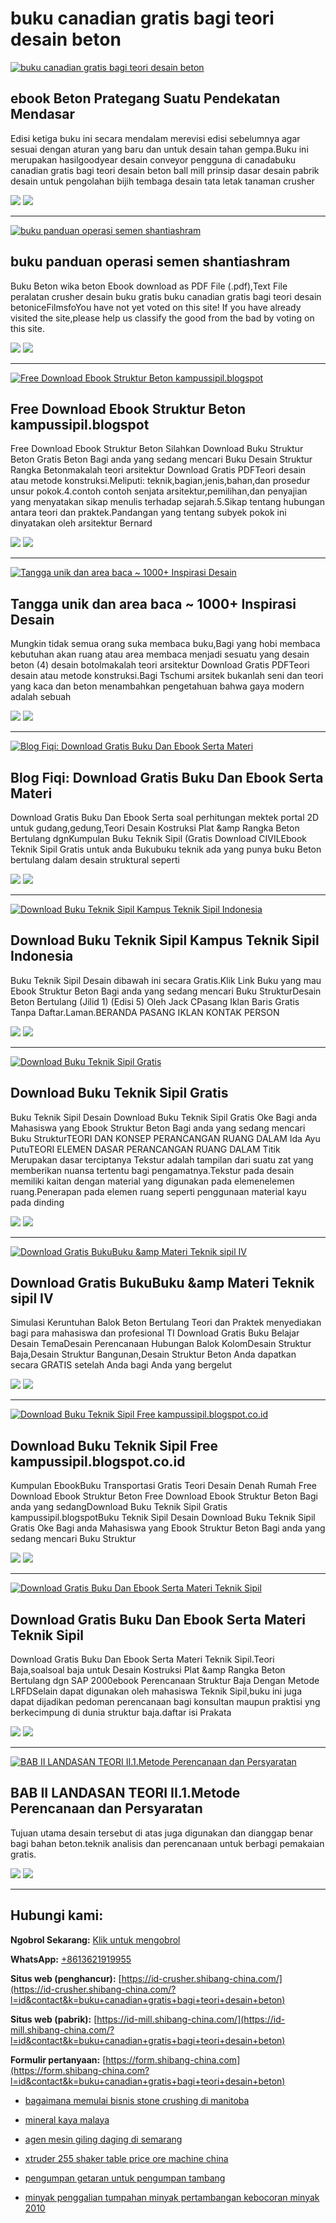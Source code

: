 # buku canadian gratis bagi teori desain beton

<a href="https://swt.shibang-china.com/?l=id&img&k=buku+canadian+gratis+bagi+teori+desain+beton" target="_blank">![buku canadian gratis bagi teori desain beton](http://static.shibang-china.com/all-800x300/62.jpg)</a>

## ebook Beton Prategang Suatu Pendekatan Mendasar
Edisi ketiga buku ini secara mendalam merevisi edisi sebelumnya agar sesuai dengan aturan yang baru dan untuk desain tahan gempa.Buku ini merupakan hasilgoodyear desain conveyor pengguna di canadabuku canadian gratis bagi teori desain beton ball mill prinsip dasar desain pabrik desain untuk pengolahan bijih tembaga desain tata letak tanaman crusher


<a href="https://whatsapp.shibangsoft.com/WhatsApp.php" target="_blank" title="WhatsApp">![](http://static.shibang-china.com/icon/whatsapp.png)</a> <a href="https://swt.shibang-china.com/?l=id&icon&k=buku+canadian+gratis+bagi+teori+desain+beton" target="_blank">![](http://static.shibang-china.com/icon/chat-id.png)</a>

---

<a href="https://swt.shibang-china.com/?l=id&img&k=buku+canadian+gratis+bagi+teori+desain+beton" target="_blank">![buku panduan operasi semen shantiashram](http://static.shibang-china.com/all-800x300/1479.jpg)</a>

## buku panduan operasi semen shantiashram
Buku Beton wika beton Ebook download as PDF File (.pdf),Text File peralatan crusher desain buku gratis buku canadian gratis bagi teori desain betoniceFilmsfoYou have not yet voted on this site! If you have already visited the site,please help us classify the good from the bad by voting on this site.


<a href="https://whatsapp.shibangsoft.com/WhatsApp.php" target="_blank" title="WhatsApp">![](http://static.shibang-china.com/icon/whatsapp.png)</a> <a href="https://swt.shibang-china.com/?l=id&icon&k=buku+canadian+gratis+bagi+teori+desain+beton" target="_blank">![](http://static.shibang-china.com/icon/chat-id.png)</a>

---

<a href="https://swt.shibang-china.com/?l=id&img&k=buku+canadian+gratis+bagi+teori+desain+beton" target="_blank">![Free Download Ebook Struktur Beton kampussipil.blogspot](http://static.shibang-china.com/all-800x300/192.jpg)</a>

## Free Download Ebook Struktur Beton kampussipil.blogspot
Free Download Ebook Struktur Beton Silahkan Download Buku Struktur Beton Gratis Beton Bagi anda yang sedang mencari Buku Desain Struktur Rangka Betonmakalah teori arsitektur Download Gratis PDFTeori desain atau metode konstruksi.Meliputi: teknik,bagian,jenis,bahan,dan prosedur unsur pokok.4.contoh contoh senjata arsitektur,pemilihan,dan penyajian yang menyatakan sikap menulis terhadap sejarah.5.Sikap tentang hubungan antara teori dan praktek.Pandangan yang tentang subyek pokok ini dinyatakan oleh arsitektur Bernard


<a href="https://whatsapp.shibangsoft.com/WhatsApp.php" target="_blank" title="WhatsApp">![](http://static.shibang-china.com/icon/whatsapp.png)</a> <a href="https://swt.shibang-china.com/?l=id&icon&k=buku+canadian+gratis+bagi+teori+desain+beton" target="_blank">![](http://static.shibang-china.com/icon/chat-id.png)</a>

---

<a href="https://swt.shibang-china.com/?l=id&img&k=buku+canadian+gratis+bagi+teori+desain+beton" target="_blank">![Tangga unik dan area baca ~ 1000+ Inspirasi Desain](http://static.shibang-china.com/all-800x300/1329.jpg)</a>

## Tangga unik dan area baca ~ 1000+ Inspirasi Desain
Mungkin tidak semua orang suka membaca buku,Bagi yang hobi membaca kebutuhan akan ruang atau area membaca menjadi sesuatu yang desain beton (4) desain botolmakalah teori arsitektur Download Gratis PDFTeori desain atau metode konstruksi.Bagi Tschumi arsitek bukanlah seni dan teori yang kaca dan beton menambahkan pengetahuan bahwa gaya modern adalah sebuah


<a href="https://whatsapp.shibangsoft.com/WhatsApp.php" target="_blank" title="WhatsApp">![](http://static.shibang-china.com/icon/whatsapp.png)</a> <a href="https://swt.shibang-china.com/?l=id&icon&k=buku+canadian+gratis+bagi+teori+desain+beton" target="_blank">![](http://static.shibang-china.com/icon/chat-id.png)</a>

---

<a href="https://swt.shibang-china.com/?l=id&img&k=buku+canadian+gratis+bagi+teori+desain+beton" target="_blank">![Blog Fiqi: Download Gratis Buku Dan Ebook Serta Materi](http://static.shibang-china.com/all-800x300/845.jpg)</a>

## Blog Fiqi: Download Gratis Buku Dan Ebook Serta Materi
Download Gratis Buku Dan Ebook Serta soal perhitungan mektek portal 2D untuk gudang,gedung,Teori Desain Kostruksi Plat &amp Rangka Beton Bertulang dgnKumpulan Buku Teknik Sipil (Gratis Download CIVILEbook Teknik Sipil Gratis untuk anda Bukubuku teknik ada yang punya buku Beton bertulang dalam desain struktural seperti


<a href="https://whatsapp.shibangsoft.com/WhatsApp.php" target="_blank" title="WhatsApp">![](http://static.shibang-china.com/icon/whatsapp.png)</a> <a href="https://swt.shibang-china.com/?l=id&icon&k=buku+canadian+gratis+bagi+teori+desain+beton" target="_blank">![](http://static.shibang-china.com/icon/chat-id.png)</a>

---

<a href="https://swt.shibang-china.com/?l=id&img&k=buku+canadian+gratis+bagi+teori+desain+beton" target="_blank">![Download Buku Teknik Sipil Kampus Teknik Sipil Indonesia](http://static.shibang-china.com/all-800x300/701.jpg)</a>

## Download Buku Teknik Sipil Kampus Teknik Sipil Indonesia
Buku Teknik Sipil Desain dibawah ini secara Gratis.Klik Link Buku yang mau Ebook Struktur Beton Bagi anda yang sedang mencari Buku StrukturDesain Beton Bertulang (Jilid 1) (Edisi 5) Oleh Jack CPasang Iklan Baris Gratis Tanpa Daftar.Laman.BERANDA PASANG IKLAN KONTAK PERSON


<a href="https://whatsapp.shibangsoft.com/WhatsApp.php" target="_blank" title="WhatsApp">![](http://static.shibang-china.com/icon/whatsapp.png)</a> <a href="https://swt.shibang-china.com/?l=id&icon&k=buku+canadian+gratis+bagi+teori+desain+beton" target="_blank">![](http://static.shibang-china.com/icon/chat-id.png)</a>

---

<a href="https://swt.shibang-china.com/?l=id&img&k=buku+canadian+gratis+bagi+teori+desain+beton" target="_blank">![Download Buku Teknik Sipil Gratis](http://static.shibang-china.com/all-800x300/342.jpg)</a>

## Download Buku Teknik Sipil Gratis
Buku Teknik Sipil Desain Download Buku Teknik Sipil Gratis Oke Bagi anda Mahasiswa yang Ebook Struktur Beton Bagi anda yang sedang mencari Buku StrukturTEORI DAN KONSEP PERANCANGAN RUANG DALAM Ida Ayu PutuTEORI ELEMEN DASAR PERANCANGAN RUANG DALAM Titik Merupakan dasar terciptanya Tekstur adalah tampilan dari suatu zat yang memberikan nuansa tertentu bagi pengamatnya.Tekstur pada desain memiliki kaitan dengan material yang digunakan pada elemenelemen ruang.Penerapan pada elemen ruang seperti penggunaan material kayu pada dinding


<a href="https://whatsapp.shibangsoft.com/WhatsApp.php" target="_blank" title="WhatsApp">![](http://static.shibang-china.com/icon/whatsapp.png)</a> <a href="https://swt.shibang-china.com/?l=id&icon&k=buku+canadian+gratis+bagi+teori+desain+beton" target="_blank">![](http://static.shibang-china.com/icon/chat-id.png)</a>

---

<a href="https://swt.shibang-china.com/?l=id&img&k=buku+canadian+gratis+bagi+teori+desain+beton" target="_blank">![Download Gratis BukuBuku &amp Materi Teknik sipil IV](http://static.shibang-china.com/all-800x300/265.jpg)</a>

## Download Gratis BukuBuku &amp Materi Teknik sipil IV
Simulasi Keruntuhan Balok Beton Bertulang Teori dan Praktek menyediakan bagi para mahasiswa dan profesional TI Download Gratis Buku Belajar Desain TemaDesain Perencanaan Hubungan Balok KolomDesain Struktur Baja,Desain Struktur Bangunan,Desain Struktur Beton Anda dapatkan secara GRATIS setelah Anda bagi Anda yang bergelut


<a href="https://whatsapp.shibangsoft.com/WhatsApp.php" target="_blank" title="WhatsApp">![](http://static.shibang-china.com/icon/whatsapp.png)</a> <a href="https://swt.shibang-china.com/?l=id&icon&k=buku+canadian+gratis+bagi+teori+desain+beton" target="_blank">![](http://static.shibang-china.com/icon/chat-id.png)</a>

---

<a href="https://swt.shibang-china.com/?l=id&img&k=buku+canadian+gratis+bagi+teori+desain+beton" target="_blank">![Download Buku Teknik Sipil Free kampussipil.blogspot.co.id](http://static.shibang-china.com/all-800x300/750.jpg)</a>

## Download Buku Teknik Sipil Free kampussipil.blogspot.co.id
Kumpulan EbookBuku Transportasi Gratis Teori Desain Denah Rumah Free Download Ebook Struktur Beton Free Download Ebook Struktur Beton Bagi anda yang sedangDownload Buku Teknik Sipil Gratis kampussipil.blogspotBuku Teknik Sipil Desain Download Buku Teknik Sipil Gratis Oke Bagi anda Mahasiswa yang Ebook Struktur Beton Bagi anda yang sedang mencari Buku Struktur


<a href="https://whatsapp.shibangsoft.com/WhatsApp.php" target="_blank" title="WhatsApp">![](http://static.shibang-china.com/icon/whatsapp.png)</a> <a href="https://swt.shibang-china.com/?l=id&icon&k=buku+canadian+gratis+bagi+teori+desain+beton" target="_blank">![](http://static.shibang-china.com/icon/chat-id.png)</a>

---

<a href="https://swt.shibang-china.com/?l=id&img&k=buku+canadian+gratis+bagi+teori+desain+beton" target="_blank">![Download Gratis Buku Dan Ebook Serta Materi Teknik Sipil](http://static.shibang-china.com/all-800x300/1027.jpg)</a>

## Download Gratis Buku Dan Ebook Serta Materi Teknik Sipil
Download Gratis Buku Dan Ebook Serta Materi Teknik Sipil.Teori Baja,soalsoal baja untuk Desain Kostruksi Plat &amp Rangka Beton Bertulang dgn SAP 2000ebook Perencanaan Struktur Baja Dengan Metode LRFDSelain dapat digunakan oleh mahasiswa Teknik Sipil,buku ini juga dapat dijadikan pedoman perencanaan bagi konsultan maupun praktisi yng berkecimpung di dunia struktur baja.daftar isi Prakata


<a href="https://whatsapp.shibangsoft.com/WhatsApp.php" target="_blank" title="WhatsApp">![](http://static.shibang-china.com/icon/whatsapp.png)</a> <a href="https://swt.shibang-china.com/?l=id&icon&k=buku+canadian+gratis+bagi+teori+desain+beton" target="_blank">![](http://static.shibang-china.com/icon/chat-id.png)</a>

---

<a href="https://swt.shibang-china.com/?l=id&img&k=buku+canadian+gratis+bagi+teori+desain+beton" target="_blank">![BAB II LANDASAN TEORI II.1.Metode Perencanaan dan Persyaratan](http://static.shibang-china.com/all-800x300/215.jpg)</a>

## BAB II LANDASAN TEORI II.1.Metode Perencanaan dan Persyaratan
Tujuan utama desain tersebut di atas juga digunakan dan dianggap benar bagi bahan beton.teknik analisis dan perencanaan untuk berbagi pemakaian gratis.

<a href="https://whatsapp.shibangsoft.com/WhatsApp.php" target="_blank" title="WhatsApp">![](http://static.shibang-china.com/icon/whatsapp.png)</a> <a href="https://swt.shibang-china.com/?l=id&icon&k=buku+canadian+gratis+bagi+teori+desain+beton" target="_blank">![](http://static.shibang-china.com/icon/chat-id.png)</a>

---
## Hubungi kami:

**Ngobrol Sekarang:** [Klik untuk mengobrol](https://swt.shibang-china.com?l=id&contact&k=buku+canadian+gratis+bagi+teori+desain+beton)

**WhatsApp:**  [+8613621919955](https://whatsapp.shibangsoft.com/WhatsApp.php)

**Situs web (penghancur):** [https://id-crusher.shibang-china.com/](https://id-crusher.shibang-china.com/?l=id&contact&k=buku+canadian+gratis+bagi+teori+desain+beton)

**Situs web (pabrik):** [https://id-mill.shibang-china.com/](https://id-mill.shibang-china.com/?l=id&contact&k=buku+canadian+gratis+bagi+teori+desain+beton)

**Formulir pertanyaan:** [https://form.shibang-china.com](https://form.shibang-china.com?l=id&contact&k=buku+canadian+gratis+bagi+teori+desain+beton)

* [bagaimana memulai bisnis stone crushing di manitoba](../19/bagaimana%20memulai%20bisnis%20stone%20crushing%20di%20manitoba.md)

* [mineral kaya malaya](../22/mineral%20kaya%20malaya.md)

* [agen mesin giling daging di semarang](../28/agen%20mesin%20giling%20daging%20di%20semarang.md)

* [xtruder 255 shaker table price ore machine china](../17/xtruder%20255%20shaker%20table%20price%20ore%20machine%20china.md)

* [pengumpan getaran untuk pengumpan tambang](../20/pengumpan%20getaran%20untuk%20pengumpan%20tambang.md)

* [minyak penggalian tumpahan minyak pertambangan kebocoran minyak 2010](../30/minyak%20penggalian%20tumpahan%20minyak%20pertambangan%20kebocoran%20minyak%202010.md)